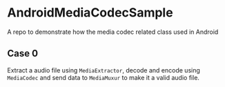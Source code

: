 # AndroidMediaCodecSample
A repo to demonstrate how the media codec related class used in Android 

## Case 0

Extract a audio file using `MediaExtractor`, decode and encode using `MediaCodec` and send data to `MediaMuxur` to make it a valid audio file.

